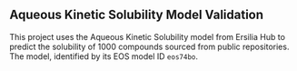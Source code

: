 ## Aqueous Kinetic Solubility Model Validation

This project uses the Aqueous Kinetic Solubility model from Ersilia 
Hub to predict the solubility of 1000 compounds sourced from public 
repositories. The model, identified by its EOS model ID `eos74bo`.